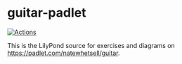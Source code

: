 # guitar-padlet

[![Actions](https://github.com/nwhetsell/guitar-padlet/workflows/CI/badge.svg)](https://github.com/nwhetsell/guitar-padlet/actions?workflow=CI)

This is the LilyPond source for exercises and diagrams on
https://padlet.com/natewhetsell/guitar.
